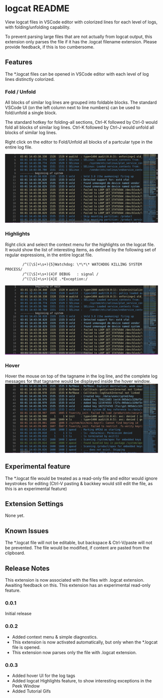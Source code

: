 # logcat README

View logcat files in VSCode editor with colorized lines for each level of logs, with folding/unfolding capability.  

To prevent parsing large files that are not actually from logcat output, this extension only parses the file if it has the .logcat filename extension.  Please provide feedback, if this is too cumbersome.

## Features

The *.logcat files can be opened in VSCode editor with each level of log lines distinctly colorized.  

### Fold / Unfold
All blocks of similar log lines are grouped into foldable blocks.  The standard VSCode UI (on the left column next to line numbers) can be used to fold/unfold a single block.

The standard hotkey for folding-all sections, Ctrl-K followed by Ctrl-0 would fold all blocks of similar log lines.  Ctrl-K followed by Ctrl-J would unfold all blocks of similar log lines.  

Right click on the editor to Fold/Unfold all blocks of a partcular type in the entire log file.

![demo](images/TutorialFold.gif)


### Highlights
Right click and select the context menu for the highlights on the logcat file.  It would show the list of interesting items, as defined by the following set of regular expressions, in the entire logcat file.

			/^([\S]+\s+){5}Watchdog: \*\*\* WATCHDOG KILLING SYSTEM PROCESS/
			/^([\S]+\s+){4}F DEBUG   : signal /
			/^([\S]+\s+){4}E .*Exception:/

![demo](images/TutorialHighlights.gif)


### Hover
Hover the mouse on top of the tagname in the log line, and the complete log messages for that tagname would be displayed inside the hover window.
![demo](images/TutorialHover.gif)


## Experimental feature
The *.logcat file would be treated as a read-only file and editor would ignore keystrokes for editing (Ctrl-V pasting & backkey would still edit the file, as this is an experimental feature)

## Extension Settings

None yet.

## Known Issues

The *.logcat file will not be editable, but backspace & Ctrl-V/paste will not be prevented.  The file would be modified, if content are pasted from the clipboard.

## Release Notes

This extension is now associated with the files with .logcat extension.  Awaiting feedback on this.
This extension has an experimental read-only feature.

### 0.0.1

Initial release

### 0.0.2

* Added context menu & simple diagnostics.
* This extension is now activated automatically, but only when the *.logcat file is opened.
* This extension now parses only the file with .logcat extension.

### 0.0.3
* Added hover UI for the log tags
* Added logcat Highlights feature, to show interesting exceptions in the Peek Window
* Added Tutorial Gifs
